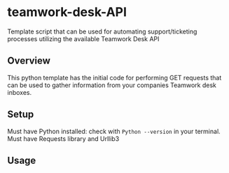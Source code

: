 # teamwork-desk-API
Template script that can be used for automating support/ticketing processes utilizing the available Teamwork Desk API

## Overview
This python template has the initial code for performing GET requests that can be used to gather information from your companies Teamwork desk inboxes. 

## Setup
Must have Python installed: check with `Python --version` in your terminal.
Must have Requests library and Urllib3

## Usage
